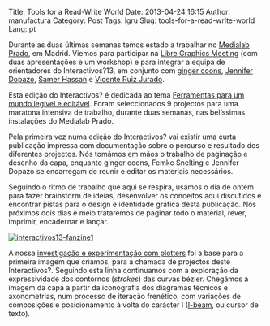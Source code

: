 Title: Tools for a Read-Write World
Date: 2013-04-24 16:15
Author: manufactura
Category: Post
Tags: lgru
Slug: tools-for-a-read-write-world
Lang: pt

Durante as duas últimas semanas temos estado a trabalhar no [Medialab
Prado](http://medialab-prado.es/), em Madrid. Viemos para participar na
[Libre Graphics Meeting](http://libregraphicsmeeting.org/2013/) (com
duas apresentações e um workshop) e para integrar a equipa de
orientadores do Interactivos?13, em conjunto com [ginger
coons](http://adaptstudio.ca), [Jennifer
Dopazo](http://www.jenniferdopazo.com/graphic/), [Samer
Hassan](http://samer.hassan.name) e [Vicente Ruiz
Jurado](http://medialab-prado.es/person/vicente_jurado).

Esta edição do Interactivos? é dedicada ao tema [Ferramentas para um
mundo legível e
editável](http://medialab-prado.es/article/future_tools). Foram
seleccionados 9 projectos para uma maratona intensiva de trabalho,
durante duas semanas, nas belíssimas instalações do Medialab Prado.

Pela primeira vez numa edição do Interactivos? vai existir uma curta
publicação impressa com documentação sobre o percurso e resultado dos
diferentes projectos. Nós tomámos em mãos o trabalho de paginação e
desenho da capa, enquanto ginger coons, Femke Snelting e Jennifer Dopazo
se encarregam de reunir e editar os materiais necessários.

Seguindo o ritmo de trabalho que aqui se respira, usámos o dia de ontem
para fazer brainstorm de ideias, desenvolver os conceitos aqui
discutidos e encontrar pistas para o design e identidade gráfica desta
publicação. Nos próximos dois dias e meio trataremos de paginar todo o
material, rever, imprimir, encadernar e lançar.

[![]({filename}/media/interactivos13-fanzine1-1024x768.jpg "interactivos13-fanzine1")]({filename}/media/interactivos13-fanzine1.jpg)

A nossa [investigação e experimentação com
plotters](http://blog.manufacturaindependente.org/2011/03/scheming-and-plotting/)
foi a base para a primeira imagem que criámos, para a chamada de
projectos deste Interactivos?. Seguindo esta linha continuamos com a
exploração da expressividade dos contornos (*strokes*) das curvas
bézier. Chegámos à imagem da capa a partir da iconografia dos diagramas
técnicos e axonometrias, num processo de iteração frenético, com
variações de composições e posicionamento à volta do carácter I
([I-beam](http://www.computerhope.com/jargon/i/ibeam.htm), ou cursor de
texto).

